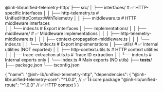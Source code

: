 @inh-lib/unified-telemetry-http/
├── src/
│   ├── interfaces/                    # ✅ HTTP-specific interfaces
│   │   ├── http-telemetry.ts         # UnifiedHttpContextWithTelemetry
│   │   ├── middleware.ts             # HTTP middleware interfaces  
│   │   └── index.ts                  # Export interfaces
│   ├── implementations/
│   │   ├── middleware/               # ✅ Middleware implementations
│   │   │   ├── http-telemetry-middleware.ts
│   │   │   ├── context-propagation-middleware.ts
│   │   │   └── index.ts
│   │   └── index.ts                  # Export implementations
│   ├── utils/                        # ✅ Internal utilities (NOT exported)
│   │   ├── http-context.utils.ts     # HTTP context utilities
│   │   ├── trace-extraction.utils.ts # Trace ID extraction
│   │   └── index.ts                  # Internal exports only
│   └── index.ts                      # Main exports (NO utils)
├── __tests__/
├── package.json
└── tsconfig.json


{
  "name": "@inh-lib/unified-telemetry-http",
  "dependencies": {
    "@inh-lib/unified-telemetry-core": "^1.0.0",  // ✅ ใช้ core package
    "@inh-lib/unified-route": "^1.0.0"            // ✅ HTTP context
  }
}